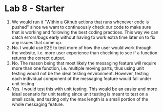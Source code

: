 # Lab 8 - Starter
1. We would run it "Within a Github actions that runs whenever code is pushed" since we want to continuously check our code to make sure that is working and following the best coding practices. This way we can catch errors/bugs early without having to work extra time later on to fix any issues that come up.
2. No. I would use E2E to test more of how the user would work through the website, i.e. more user experience than checking to see if a function returns the correct output.
3. No. The reason being that most likely the messaging feature will require more than one function, i.e. multiple moving parts, thus using unit testing would not be the ideal testing environment. However, testing each individual component of the messaging feature would fall under unit testing.
4. Yes. I would test this with unit testing. This would be an easier and more ideal scenario for unit testing since unit testing is meant to test on a small scale, and testing only the max length is a small portion of the whole messaging feature.